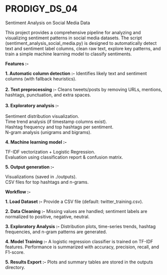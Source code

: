 # PRODIGY_DS_04

Sentiment Analysis on Social Media Data

This project provides a comprehensive pipeline for analyzing and visualizing sentiment patterns in social media datasets. The script (sentiment_analysis_social_media.py) is designed to automatically detect text and sentiment label columns, clean raw text, explore key patterns, and train a simple machine learning model to classify sentiments.

**Features :-**

**1. Automatic column detection :-** Identifies likely text and sentiment columns (with fallback heuristics).<br>  
**2. Text preprocessing :-** Cleans tweets/posts by removing URLs, mentions, hashtags, punctuation, and extra spaces.<br>  
**3. Exploratory analysis :-**  
<br>Sentiment distribution visualization.  
Time trend analysis (if timestamp columns exist).  
Hashtag frequency and top hashtags per sentiment.  
N-gram analysis (unigrams and bigrams).

**4. Machine learning model :-**

TF-IDF vectorization + Logistic Regression.  
Evaluation using classification report & confusion matrix.

**5. Output generation :-**

Visualizations (saved in ./outputs).  
CSV files for top hashtags and n-grams.

**Workflow :-**

**1. Load Dataset :-**  Provide a CSV file (default: twitter_training.csv).

**2. Data Cleaning :-**  Missing values are handled; sentiment labels are normalized to positive, negative, neutral.

**3. Exploratory Analysis :-**  Distribution plots, time-series trends, hashtag frequencies, and n-gram patterns are generated.

**4. Model Training :-**  A logistic regression classifier is trained on TF-IDF features. Performance is summarized with accuracy, precision, recall, and F1-score.

**5. Results Export :-**  Plots and summary tables are stored in the outputs directory.
